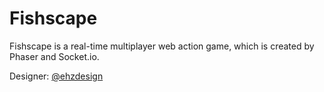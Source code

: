 # Fishscape

Fishscape is a real-time multiplayer web action game, which is created by Phaser and Socket.io.

Designer: [@ehzdesign](https://github.com/ehzdesign)
